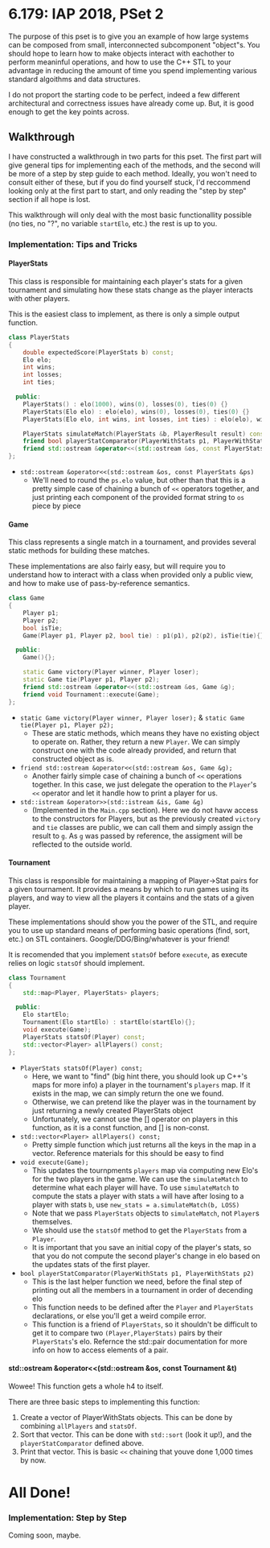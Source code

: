# 6.179: IAP 2018, PSet 2

The purpose of this pset is to give you an example of how large systems can be composed from small, 
interconnected subcomponent "object"s. You should hope to learn how to make objects interact with 
eachother to perform meaninful operations, and how to use the C++ STL to your advantage in reducing
the amount of time you spend implementing various standard algoithms and data structures. 

I do not proport the starting code to be perfect, indeed a few different architectural and correctness issues 
have already come up. But, it is good enough to get the key points across.

## Walkthrough

I have constructed a walkthrough in two parts for this pset. The first part will give general tips for
implementing each of the methods, and the second will be more of a step by step guide to each method. 
Ideally, you won't need to consult either of these, but if you do find yourself stuck, I'd reccommend looking
only at the first part to start, and only reading the "step by step" section if all hope is lost.

This walkthrough will only deal with the most basic functionallity possible (no ties, no "?", no variable `startElo`, etc.) the rest is up to you.

### Implementation: Tips and Tricks

#### PlayerStats
This class is responsible for maintaining each player's stats for a given tournament and simulating how these 
stats change as the player interacts with other players.

This is the easiest class to implement, as there is only a simple output function.

```c++
class PlayerStats
{
    double expectedScore(PlayerStats b) const;
    Elo elo;
    int wins;
    int losses;
    int ties;

  public:
    PlayerStats() : elo(1000), wins(0), losses(0), ties(0) {}
    PlayerStats(Elo elo) : elo(elo), wins(0), losses(0), ties(0) {}
    PlayerStats(Elo elo, int wins, int losses, int ties) : elo(elo), wins(wins), losses(losses), ties(ties) {}

    PlayerStats simulateMatch(PlayerStats &b, PlayerResult result) const;
    friend bool playerStatComparator(PlayerWithStats p1, PlayerWithStats p2);
    friend std::ostream &operator<<(std::ostream &os, const PlayerStats &ps);
};
```

- ```std::ostream &operator<<(std::ostream &os, const PlayerStats &ps)```
   - We'll need to round the `ps.elo` value, but other than that this is a pretty simple case of chaining a bunch of `<<` operators together, and just printing each component of the provided format string to `os` piece by piece


#### Game
This class represents a single match in a tournament, and provides several static methods for building these matches.

These implementations are also fairly easy, but will require you to understand how to interact with a class when provided
only a public view, and how to make use of pass-by-reference semantics.

```c++
class Game
{
    Player p1;
    Player p2;
    bool isTie;
    Game(Player p1, Player p2, bool tie) : p1(p1), p2(p2), isTie(tie){};

  public:
    Game(){};

    static Game victory(Player winner, Player loser);
    static Game tie(Player p1, Player p2);
    friend std::ostream &operator<<(std::ostream &os, Game &g);
    friend void Tournament::execute(Game);
};
```

- ```static Game victory(Player winner, Player loser);``` & ```static Game tie(Player p1, Player p2);```
   - These are static methods, which means they have no existing object to operate on. Rather, they return a new `Player`. We can simply construct one with the code already provided, and return that constructed object as is.
- ```friend std::ostream &operator<<(std::ostream &os, Game &g);```
   - Another fairly simple case of chaining a bunch of `<<` operations together. In this case, we just delegate the operation to the `Player`'s `<<` operator and let it handle how to print a player for us.
- ```std::istream &operator>>(std::istream &is, Game &g)```
   - (Implemented in the `Main.cpp` section). Here we do not havw access to the constructors for Players, but as the previously created `victory` and `tie` classes are public, we can call them and simply assign the result to `g`. As `g` was passed by reference, the assigment will be reflected to the outside world.

#### Tournament

This class is responsible for maintaining a mapping of Player->Stat pairs for a given tournament. It
provides a means by which to run games using its players, and way to view all the players it contains
and the stats of a given player.

These implementations should show you the power of the STL, and require you to use up standard means of
performing basic operations (find, sort, etc.) on STL containers. Google/DDG/Bing/whatever is your friend!

It is recomended that you implement `statsOf` before `execute`, as execute relies on logic `statsOf` should implement.

```c++
class Tournament
{
    std::map<Player, PlayerStats> players;

  public:
    Elo startElo;
    Tournament(Elo startElo) : startElo(startElo){};
    void execute(Game);
    PlayerStats statsOf(Player) const;
    std::vector<Player> allPlayers() const;
};
```

- ```PlayerStats statsOf(Player) const;```
   - Here, we want to "find" (big hint there, you should look up C++'s maps for more info) a player in the tournament's `players` map. If it exists in the map, we can simply return the one we found.
   - Otherwise, we can pretend like the player was in the tournament by just returning a newly created PlayerStats object
   - Unfortunately, we cannot use the [] operator on players in this function, as it is a const function, and [] is non-const.
- ```std::vector<Player> allPlayers() const;```
   - Pretty simple function which just returns all the keys in the map in a vector. Reference materials for this should be easy to find
- ```void execute(Game);```
   - This updates the tournpments `players` map via computing new Elo's for the two players in the game. We can use the `simulateMatch` to determine what each player will have. To use `simulateMatch` to compute the stats
   a player with stats `a` will have after losing to a player with stats `b`, use `new_stats = a.simulateMatch(b, LOSS)`
   - Note that we pass `PlayerStats` objects to `simulateMatch`, not `Player`s themselves.
   - We should use the `statsOf` method to get the `PlayerStats` from a `Player`.
   - It is important that you save an initial copy of the player's stats, so that you do not compute the second player's change in elo based on the updates stats of the first player.
- ```bool playerStatComparator(PlayerWithStats p1, PlayerWithStats p2)```
   - This is the last helper function we need, before the final step of printing out all the members in a tournament in order of decending elo
   - This function needs to be defined after the `Player` and `PlayerStats` declarations, or else you'll get a weird compile error.
   - This function is a friend of `PlayerStats`, so it shouldn't be difficult to get it to compare two `(Player,PlayerStats)` pairs by their `PlayerStats`'s elo. Refernce the std::pair documentation for more info on how to access elements of a pair.
   
   
#### std::ostream &operator<<(std::ostream &os, const Tournament &t)
Wowee! This function gets a whole h4 to itself.

There are three basic steps to implementing this function:
1. Create a vector of PlayerWithStats objects. This can be done by combining `allPlayers` and `statsOf`.
2. Sort that vector. This can be done with `std::sort` (look it up!), and the `playerStatComparator` defined above.
3. Print that vector. This is basic `<<` chaining that youve done 1,000 times by now.


# All Done!

### Implementation: Step by Step
Coming soon, maybe.
